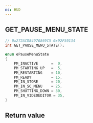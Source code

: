 ```yaml
---
ns: HUD
---
```

## GET_PAUSE_MENU_STATE

```c
// 0x272ACD84970869C5 0x92F50134
int GET_PAUSE_MENU_STATE();
```

```cpp
enum ePauseMenuState
{
    PM_INACTIVE 	 =  0,
	PM_STARTING_UP 	 =  5,
	PM_RESTARTING 	 = 10,
	PM_READY 		 = 15,
	PM_IN_STORE 	 = 20,
	PM_IN_SC_MENU 	 = 25,
	PM_SHUTTING_DOWN = 30,
	PM_IN_VIDEOEDITOR = 35,
}
```

## Return value
